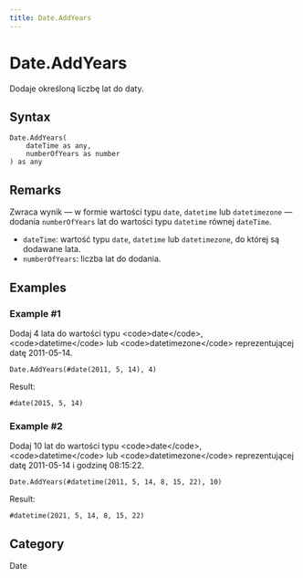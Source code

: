 ```yaml
---
title: Date.AddYears
---
```


# Date.AddYears


Dodaje określoną liczbę lat do daty.


## Syntax

```powerquery
Date.AddYears(
    dateTime as any,
    numberOfYears as number
) as any
```


## Remarks

Zwraca wynik — w formie wartości typu <code>date</code>, <code>datetime</code> lub <code>datetimezone</code> — dodania <code>numberOfYears</code> lat do wartości typu <code>datetime</code> równej <code>dateTime</code>.      <ul>        <li><code>dateTime</code>: wartość typu <code>date</code>, <code>datetime</code> lub <code>datetimezone</code>, do której są dodawane lata.</li>        <li><code>numberOfYears</code>: liczba lat do dodania.</li>      </ul>


## Examples

### Example #1 
Dodaj 4 lata do wartości typu &lt;code&gt;date&lt;/code&gt;, &lt;code&gt;datetime&lt;/code&gt; lub &lt;code&gt;datetimezone&lt;/code&gt; reprezentującej datę 2011-05-14.
```powerquery
Date.AddYears(#date(2011, 5, 14), 4)
```

Result: 
```powerquery
#date(2015, 5, 14)
```


### Example #2 
Dodaj 10 lat do wartości typu &lt;code&gt;date&lt;/code&gt;, &lt;code&gt;datetime&lt;/code&gt; lub &lt;code&gt;datetimezone&lt;/code&gt; reprezentującej datę 2011-05-14 i godzinę 08:15:22.
```powerquery
Date.AddYears(#datetime(2011, 5, 14, 8, 15, 22), 10)
```

Result: 
```powerquery
#datetime(2021, 5, 14, 8, 15, 22)
```




## Category
Date
